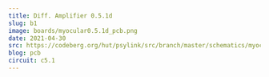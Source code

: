 ```yaml
---
title: Diff. Amplifier 0.5.1d
slug: b1
image: boards/myocular0.5.1d_pcb.png
date: 2021-04-30
src: https://codeberg.org/hut/psylink/src/branch/master/schematics/myocular0.5.1d.kicad_pcb
blog: pcb
circuit: c5.1
---
```

